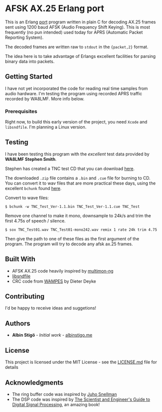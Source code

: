 # AFSK AX.25 Erlang port

This is an Erlang [port](http://erlang.org/doc/reference_manual/ports.html) program written in plain C for decoding AX.25 frames sent using 1200 baud AFSK (Audio Frequency Shift Keying). This is most frequently (no pun intended) used today for APRS (Automatic Packet Reporting System).

The decoded frames are written raw to `stdout` in the `{packet,2}` format.

The idea here is to take advantage of Erlangs excellent facilities for parsing binary data into packets.

## Getting Started

I have not yet incorporated the code for reading real time samples from audio hardware. I'm testing the program using recorded APRS traffic recorded by WA8LMF. More info below.

### Prerequisites

Right now, to build this early version of the project, you need `Xcode` and `libsndfile`. I'm planning a Linux version.

## Testing

I have been testing this program with the *excellent* test data provided by **WA8LMF Stephen Smith**.

Stephen has created a TNC test CD that you can download [here](http://wa8lmf.net/TNCtest/).

The downloaded `.zip` file contains a `.bin` and `.cue` file for burning to CD. You can convert it to wav files that are more practical these days, using the excellent `bchunk` found [here](http://he.fi/bchunk/).

Convert to wave files:

`$ bchunk -w TNC_Test_Ver-1.1.bin TNC_Test_Ver-1.1.cue TNC_Test`

Remove one channel to make it mono, downsample to 24k/s and trim the first 4.75s of speech / silence.

`$ sox TNC_Test01.wav TNC_Test01-mono242.wav remix 1 rate 24k trim 4.75`

Then give the path to one of these files as the first argument of the program. The program will try to decode any afsk ax.25 frames.

## Built With

* AFSK AX.25 code heavily inspired by [multimon-ng](https://github.com/EliasOenal/multimon-ng)
* [libsndfile](http://www.mega-nerd.com/libsndfile/)
* CRC code from [WAMPES](https://github.com/dieterdeyke/WAMPES) by Dieter Deyke

## Contributing

I'd be happy to receive ideas and suggetions!

## Authors

* **Albin Stigö** - *Initial work* - [albinstigo.me](http://albinstigo.me)

## License

This project is licensed under the MIT License - see the [LICENSE.md](LICENSE.md) file for details

## Acknowledgments

* The ring buffer code was inspired by [Juho Snellman](https://www.snellman.net/blog/archive/2016-12-13-ring-buffers/)
* The DSP code was inspired by [The Scientist and Engineer's Guide to Digital Signal Processing](http://www.dspguide.com), an amazing book!
